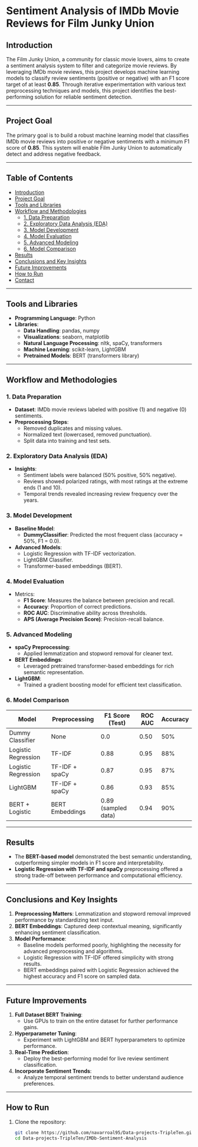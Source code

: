 # **Sentiment Analysis of IMDb Movie Reviews for Film Junky Union**

## **Introduction**
The Film Junky Union, a community for classic movie lovers, aims to create a sentiment analysis system to filter and categorize movie reviews. By leveraging IMDb movie reviews, this project develops machine learning models to classify review sentiments (positive or negative) with an F1 score target of at least **0.85**. Through iterative experimentation with various text preprocessing techniques and models, this project identifies the best-performing solution for reliable sentiment detection.

---

## **Project Goal**
The primary goal is to build a robust machine learning model that classifies IMDb movie reviews into positive or negative sentiments with a minimum F1 score of **0.85**. This system will enable Film Junky Union to automatically detect and address negative feedback.

---

## **Table of Contents**
- [Introduction](#introduction)
- [Project Goal](#project-goal)
- [Tools and Libraries](#tools-and-libraries)
- [Workflow and Methodologies](#workflow-and-methodologies)
  - [1. Data Preparation](#1-data-preparation)
  - [2. Exploratory Data Analysis (EDA)](#2-exploratory-data-analysis-eda)
  - [3. Model Development](#3-model-development)
  - [4. Model Evaluation](#4-model-evaluation)
  - [5. Advanced Modeling](#5-advanced-modeling)
  - [6. Model Comparison](#6-model-comparison)
- [Results](#results)
- [Conclusions and Key Insights](#conclusions-and-key-insights)
- [Future Improvements](#future-improvements)
- [How to Run](#how-to-run)
- [Contact](#contact)

---

## **Tools and Libraries**
- **Programming Language**: Python
- **Libraries**:
  - **Data Handling**: pandas, numpy
  - **Visualizations**: seaborn, matplotlib
  - **Natural Language Processing**: nltk, spaCy, transformers
  - **Machine Learning**: scikit-learn, LightGBM
  - **Pretrained Models**: BERT (transformers library)

---

## **Workflow and Methodologies**

### **1. Data Preparation**
- **Dataset**: IMDb movie reviews labeled with positive (1) and negative (0) sentiments.
- **Preprocessing Steps**:
  - Removed duplicates and missing values.
  - Normalized text (lowercased, removed punctuation).
  - Split data into training and test sets.

### **2. Exploratory Data Analysis (EDA)**
- **Insights**:
  - Sentiment labels were balanced (50% positive, 50% negative).
  - Reviews showed polarized ratings, with most ratings at the extreme ends (1 and 10).
  - Temporal trends revealed increasing review frequency over the years.

### **3. Model Development**
- **Baseline Model**:
  - **DummyClassifier**: Predicted the most frequent class (accuracy = 50%, F1 = 0.0).
- **Advanced Models**:
  - Logistic Regression with TF-IDF vectorization.
  - LightGBM Classifier.
  - Transformer-based embeddings (BERT).

### **4. Model Evaluation**
- Metrics:
  - **F1 Score**: Measures the balance between precision and recall.
  - **Accuracy**: Proportion of correct predictions.
  - **ROC AUC**: Discriminative ability across thresholds.
  - **APS (Average Precision Score)**: Precision-recall balance.

### **5. Advanced Modeling**
- **spaCy Preprocessing**:
  - Applied lemmatization and stopword removal for cleaner text.
- **BERT Embeddings**:
  - Leveraged pretrained transformer-based embeddings for rich semantic representation.
- **LightGBM**:
  - Trained a gradient boosting model for efficient text classification.

### **6. Model Comparison**
| **Model**         | **Preprocessing**         | **F1 Score (Test)** | **ROC AUC** | **Accuracy** |
|--------------------|---------------------------|----------------------|-------------|--------------|
| Dummy Classifier   | None                     | 0.0                  | 0.50        | 50%          |
| Logistic Regression| TF-IDF                   | 0.88                 | 0.95        | 88%          |
| Logistic Regression| TF-IDF + spaCy           | 0.87                 | 0.95        | 87%          |
| LightGBM           | TF-IDF + spaCy           | 0.86                 | 0.93        | 85%          |
| BERT + Logistic    | BERT Embeddings          | 0.89 (sampled data)  | 0.94        | 90%          |

---

## **Results**
- The **BERT-based model** demonstrated the best semantic understanding, outperforming simpler models in F1 score and interpretability.
- **Logistic Regression with TF-IDF and spaCy** preprocessing offered a strong trade-off between performance and computational efficiency.

---

## **Conclusions and Key Insights**
1. **Preprocessing Matters**: Lemmatization and stopword removal improved performance by standardizing text input.
2. **BERT Embeddings**: Captured deep contextual meaning, significantly enhancing sentiment classification.
3. **Model Performance**:
   - Baseline models performed poorly, highlighting the necessity for advanced preprocessing and algorithms.
   - Logistic Regression with TF-IDF offered simplicity with strong results.
   - BERT embeddings paired with Logistic Regression achieved the highest accuracy and F1 score on sampled data.

---

## **Future Improvements**
1. **Full Dataset BERT Training**:
   - Use GPUs to train on the entire dataset for further performance gains.
2. **Hyperparameter Tuning**:
   - Experiment with LightGBM and BERT hyperparameters to optimize performance.
3. **Real-Time Prediction**:
   - Deploy the best-performing model for live review sentiment classification.
4. **Incorporate Sentiment Trends**:
   - Analyze temporal sentiment trends to better understand audience preferences.

---

## **How to Run**
1. Clone the repository:
   ```bash
   git clone https://github.com/navarroal95/Data-projects-TripleTen.git
   cd Data-projects-TripleTen/IMDb-Sentiment-Analysis

